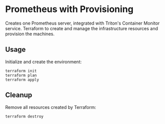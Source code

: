 # Prometheus with Provisioning

Creates one Prometheus server, integrated with Triton's Container Monitor service. Terraform to create and manage the 
infrastructure resources and provision the machines.

## Usage

Initialize and create the environment:

```
terraform init
terraform plan
terraform apply
```

## Cleanup

Remove all resources created by Terraform:

```
terraform destroy
```
